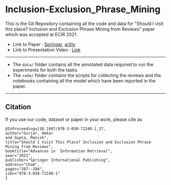 # Inclusion-Exclusion_Phrase_Mining
This is the Git Repository containing all the code and data for "Should I visit this place? Inclusion and Exclusion Phrase Mining from Reviews" paper which was accepted at ECIR 2021

- Link to Paper : [Springer](https://link.springer.com/chapter/10.1007/978-3-030-72240-1_27), [arXiv](https://arxiv.org/abs/2012.10226)
- Link to Presentation Video : [Link](https://drive.google.com/file/d/1v9Z0THqk4eJG2c0-zWMWHKa2_A045Rt8/view?usp=sharing)

***
- The `data/` folder contains all the annotated data required to run the experiments for both the tasks.
- The `code/` folder contains the scripts for collecting the reviews and the notebooks containing all the model which have been reported in the paper.

***
## Citation

If you use our code, dataset or paper in your work, please cite as 
```
@InProceedings{10.1007/978-3-030-72240-1_27,
author="Gurjar, Omkar
and Gupta, Manish",
title="Should I Visit This Place? Inclusion and Exclusion Phrase Mining from Reviews",
booktitle="Advances in  Information Retrieval",
year="2021",
publisher="Springer International Publishing",
address="Cham",
pages="287--294",
isbn="978-3-030-72240-1"
}

```

